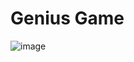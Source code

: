  # Genius Game
 
 ![image](https://user-images.githubusercontent.com/62804393/129921832-4afccf6a-1e2a-4ecf-b957-230613508e44.png)

